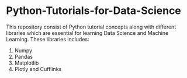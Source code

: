# Python-Tutorials-for-Data-Science
This repository consist of Python tutorial concepts along with different libraries which are essential for learning Data Science and Machine Learning.
These libraries includes:
1. Numpy
1. Pandas
1. Matplotlib
1. Plotly and Cufflinks
